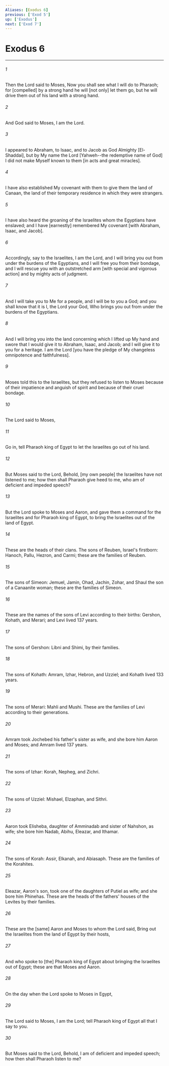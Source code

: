 ```yaml
---
Aliases: [Exodus 6]
previous: ['Exod 5']
up: ['Exodus']
next: ['Exod 7']
---
```

# Exodus 6

***

###### 1 

Then the Lord said to Moses, Now you shall see what I will do to Pharaoh; for [compelled] by a strong hand he will [not only] let them go, but he will drive them out of his land with a strong hand. 

###### 2 

And God said to Moses, I am the Lord. 

###### 3 

I appeared to Abraham, to Isaac, and to Jacob as God Almighty [El-Shaddai], but by My name the Lord [Yahweh--the redemptive name of God] I did not make Myself known to them [in acts and great miracles]. 

###### 4 

I have also established My covenant with them to give them the land of Canaan, the land of their temporary residence in which they were strangers. 

###### 5 

I have also heard the groaning of the Israelites whom the Egyptians have enslaved; and I have [earnestly] remembered My covenant [with Abraham, Isaac, and Jacob]. 

###### 6 

Accordingly, say to the Israelites, I am the Lord, and I will bring you out from under the burdens of the Egyptians, and I will free you from their bondage, and I will rescue you with an outstretched arm [with special and vigorous action] and by mighty acts of judgment. 

###### 7 

And I will take you to Me for a people, and I will be to you a God; and you shall know that it is I, the Lord your God, Who brings you out from under the burdens of the Egyptians. 

###### 8 

And I will bring you into the land concerning which I lifted up My hand and swore that I would give it to Abraham, Isaac, and Jacob; and I will give it to you for a heritage. I am the Lord [you have the pledge of My changeless omnipotence and faithfulness]. 

###### 9 

Moses told this to the Israelites, but they refused to listen to Moses because of their impatience and anguish of spirit and because of their cruel bondage. 

###### 10 

The Lord said to Moses, 

###### 11 

Go in, tell Pharaoh king of Egypt to let the Israelites go out of his land. 

###### 12 

But Moses said to the Lord, Behold, [my own people] the Israelites have not listened to me; how then shall Pharaoh give heed to me, who am of deficient and impeded speech? 

###### 13 

But the Lord spoke to Moses and Aaron, and gave them a command for the Israelites and for Pharaoh king of Egypt, to bring the Israelites out of the land of Egypt. 

###### 14 

These are the heads of their clans. The sons of Reuben, Israel's firstborn: Hanoch, Pallu, Hezron, and Carmi; these are the families of Reuben. 

###### 15 

The sons of Simeon: Jemuel, Jamin, Ohad, Jachin, Zohar, and Shaul the son of a Canaanite woman; these are the families of Simeon. 

###### 16 

These are the names of the sons of Levi according to their births: Gershon, Kohath, and Merari; and Levi lived 137 years. 

###### 17 

The sons of Gershon: Libni and Shimi, by their families. 

###### 18 

The sons of Kohath: Amram, Izhar, Hebron, and Uzziel; and Kohath lived 133 years. 

###### 19 

The sons of Merari: Mahli and Mushi. These are the families of Levi according to their generations. 

###### 20 

Amram took Jochebed his father's sister as wife, and she bore him Aaron and Moses; and Amram lived 137 years. 

###### 21 

The sons of Izhar: Korah, Nepheg, and Zichri. 

###### 22 

The sons of Uzziel: Mishael, Elzaphan, and Sithri. 

###### 23 

Aaron took Elisheba, daughter of Amminadab and sister of Nahshon, as wife; she bore him Nadab, Abihu, Eleazar, and Ithamar. 

###### 24 

The sons of Korah: Assir, Elkanah, and Abiasaph. These are the families of the Korahites. 

###### 25 

Eleazar, Aaron's son, took one of the daughters of Putiel as wife; and she bore him Phinehas. These are the heads of the fathers' houses of the Levites by their families. 

###### 26 

These are the [same] Aaron and Moses to whom the Lord said, Bring out the Israelites from the land of Egypt by their hosts, 

###### 27 

And who spoke to [the] Pharaoh king of Egypt about bringing the Israelites out of Egypt; these are that Moses and Aaron. 

###### 28 

On the day when the Lord spoke to Moses in Egypt, 

###### 29 

The Lord said to Moses, I am the Lord; tell Pharaoh king of Egypt all that I say to you. 

###### 30 

But Moses said to the Lord, Behold, I am of deficient and impeded speech; how then shall Pharaoh listen to me?
